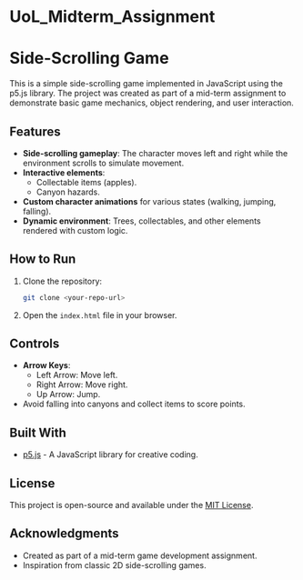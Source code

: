 # UoL_Midterm_Assignment

# Side-Scrolling Game

This is a simple side-scrolling game implemented in JavaScript using the p5.js library. The project was created as part of a mid-term assignment to demonstrate basic game mechanics, object rendering, and user interaction.

## Features

- **Side-scrolling gameplay**: The character moves left and right while the environment scrolls to simulate movement.
- **Interactive elements**:
  - Collectable items (apples).
  - Canyon hazards.
- **Custom character animations** for various states (walking, jumping, falling).
- **Dynamic environment**: Trees, collectables, and other elements rendered with custom logic.

## How to Run

1. Clone the repository:
   ```bash
   git clone <your-repo-url>
   ```
2. Open the `index.html` file in your browser.

## Controls

- **Arrow Keys**:
  - Left Arrow: Move left.
  - Right Arrow: Move right.
  - Up Arrow: Jump.
- Avoid falling into canyons and collect items to score points.

## Built With

- [p5.js](https://p5js.org/) - A JavaScript library for creative coding.

## License

This project is open-source and available under the [MIT License](LICENSE).

## Acknowledgments

- Created as part of a mid-term game development assignment.
- Inspiration from classic 2D side-scrolling games.
